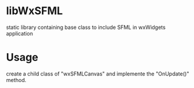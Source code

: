 # libWxSFML
static library containing base class to include SFML in wxWidgets application

# Usage
create a child class of "wxSFMLCanvas" and implemente the "OnUpdate()" method.
